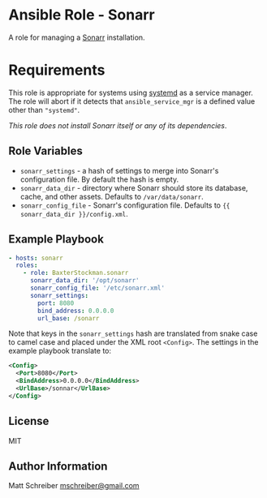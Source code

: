 # Ansible Role - Sonarr

A role for managing a [Sonarr](https://sonarr.tv/) installation.

# Requirements

This role is appropriate for systems using
[systemd](https://www.freedesktop.org/wiki/Software/systemd/) as a service
manager.  The role will abort if it detects that `ansible_service_mgr` is
a defined value other than `"systemd"`.

_This role does not install Sonarr itself or any of its dependencies_.

## Role Variables

- `sonarr_settings` - a hash of settings to merge into Sonarr's
  configuration file.  By default the hash is empty.
- `sonarr_data_dir` - directory where Sonarr should store its
  database, cache, and other assets.  Defaults to `/var/data/sonarr`.
- `sonarr_config_file` - Sonarr's configuration file.  Defaults to
  `{{ sonarr_data_dir }}/config.xml`.

## Example Playbook

```yaml
- hosts: sonarr
  roles:
    - role: BaxterStockman.sonarr
      sonarr_data_dir: '/opt/sonarr'
      sonarr_config_file: '/etc/sonarr.xml'
      sonarr_settings:
        port: 8080
        bind_address: 0.0.0.0
        url_base: /sonarr
```

Note that keys in the `sonarr_settings` hash are translated from snake case to
camel case and placed under the XML root `<Config>`.  The settings in the
example playbook translate to:

```xml
<Config>
  <Port>8080</Port>
  <BindAddress>0.0.0.0</BindAddress>
  <UrlBase>/sonnar</UrlBase>
</Config>
```

## License

MIT

## Author Information

Matt Schreiber <mschreiber@gmail.com>
